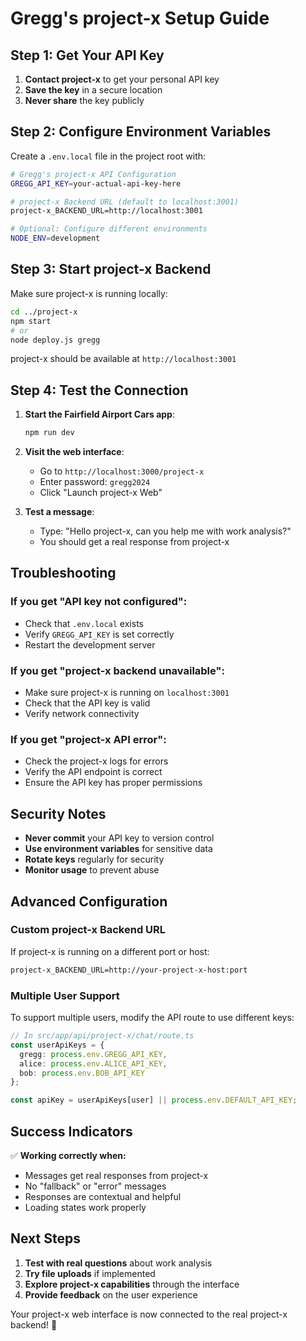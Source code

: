 # Gregg's project-x Setup Guide

## Step 1: Get Your API Key

1. **Contact project-x** to get your personal API key
2. **Save the key** in a secure location
3. **Never share** the key publicly

## Step 2: Configure Environment Variables

Create a `.env.local` file in the project root with:

```bash
# Gregg's project-x API Configuration
GREGG_API_KEY=your-actual-api-key-here

# project-x Backend URL (default to localhost:3001)
project-x_BACKEND_URL=http://localhost:3001

# Optional: Configure different environments
NODE_ENV=development
```

## Step 3: Start project-x Backend

Make sure project-x is running locally:

```bash
cd ../project-x
npm start
# or
node deploy.js gregg
```

project-x should be available at `http://localhost:3001`

## Step 4: Test the Connection

1. **Start the Fairfield Airport Cars app**:
   ```bash
   npm run dev
   ```

2. **Visit the web interface**:
   - Go to `http://localhost:3000/project-x`
   - Enter password: `gregg2024`
   - Click "Launch project-x Web"

3. **Test a message**:
   - Type: "Hello project-x, can you help me with work analysis?"
   - You should get a real response from project-x

## Troubleshooting

### If you get "API key not configured":
- Check that `.env.local` exists
- Verify `GREGG_API_KEY` is set correctly
- Restart the development server

### If you get "project-x backend unavailable":
- Make sure project-x is running on `localhost:3001`
- Check that the API key is valid
- Verify network connectivity

### If you get "project-x API error":
- Check the project-x logs for errors
- Verify the API endpoint is correct
- Ensure the API key has proper permissions

## Security Notes

- **Never commit** your API key to version control
- **Use environment variables** for sensitive data
- **Rotate keys** regularly for security
- **Monitor usage** to prevent abuse

## Advanced Configuration

### Custom project-x Backend URL
If project-x is running on a different port or host:

```bash
project-x_BACKEND_URL=http://your-project-x-host:port
```

### Multiple User Support
To support multiple users, modify the API route to use different keys:

```typescript
// In src/app/api/project-x/chat/route.ts
const userApiKeys = {
  gregg: process.env.GREGG_API_KEY,
  alice: process.env.ALICE_API_KEY,
  bob: process.env.BOB_API_KEY
};

const apiKey = userApiKeys[user] || process.env.DEFAULT_API_KEY;
```

## Success Indicators

✅ **Working correctly when:**
- Messages get real responses from project-x
- No "fallback" or "error" messages
- Responses are contextual and helpful
- Loading states work properly

## Next Steps

1. **Test with real questions** about work analysis
2. **Try file uploads** if implemented
3. **Explore project-x capabilities** through the interface
4. **Provide feedback** on the user experience

Your project-x web interface is now connected to the real project-x backend! 🚀 